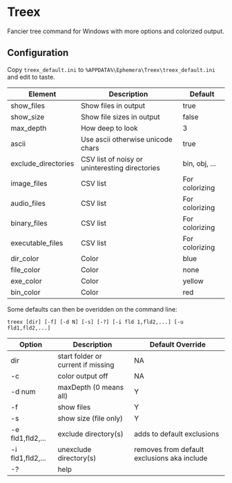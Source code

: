 # Treex
Fancier tree command for Windows with more options and colorized output.

## Configuration

Copy `treex_default.ini` to `%APPDATA%\Ephemera\Treex\treex_default.ini` and edit to taste.

Element                 | Description                                       | Default
-----------             | -----------                                       | ------------------------
show_files              | Show files in output                              | true
show_size               | Show file sizes in output                         | false
max_depth               | How deep to look                                  | 3
ascii                   | Use ascii otherwise unicode chars                 | true
exclude_directories     | CSV list of noisy or uninteresting directories    | bin, obj, ...
image_files             | CSV list                                          | For colorizing
audio_files             | CSV list                                          | For colorizing
binary_files            | CSV list                                          | For colorizing
executable_files        | CSV list                                          | For colorizing
dir_color               | Color                                             | blue
file_color              | Color                                             | none
exe_color               | Color                                             | yellow
bin_color               | Color                                             | red


Some defaults can then be overidden on the command line:

`treex [dir] [-f] [-d N] [-s] [-?] [-i fld 1,fld2,...] [-u fld1,fld2,...]`

Option              | Description                           | Default Override
-----------         | -----------                           | ------------------------
dir                 | start folder or current if missing    | NA
-c                  | color output off                      | NA
-d num              | maxDepth (0 means all)                | Y
-f                  | show files                            | Y
-s                  | show size (file only)                 | Y
-e fld1,fld2,...    | exclude directory(s)                  | adds to default exclusions
-i fld1,fld2,...    | unexclude directory(s)                | removes from default exclusions aka include
-?                  | help                                  |

